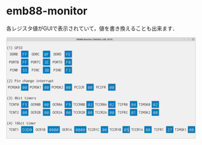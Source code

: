 # emb88-monitor

各レジスタ値がGUIで表示されていて，値を書き換えることも出来ます．

![専門実験の学生用に開発中](https://github.com/takago/emb88-monitor/blob/master/screenshot.png)

